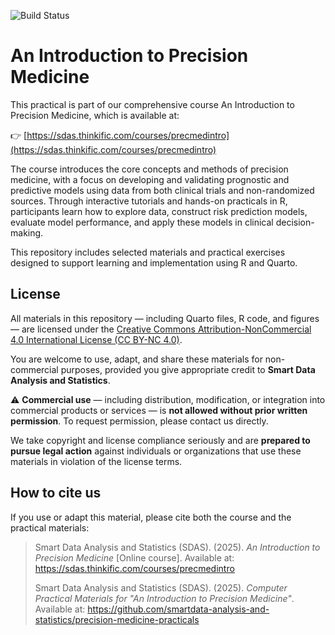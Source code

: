 ![Build Status](https://github.com/smartdata-analysis-and-statistics/precision-medicine-practicals/actions/workflows/render-quarto.yml/badge.svg)


# An Introduction to Precision Medicine

This practical is part of our comprehensive course An Introduction to Precision Medicine, which is available at:

👉 [https://sdas.thinkific.com/courses/precmedintro](https://sdas.thinkific.com/courses/precmedintro)

The course introduces the core concepts and methods of precision medicine, with a focus on developing and validating prognostic and predictive models using data from both clinical trials and non-randomized sources. Through interactive tutorials and hands-on practicals in R, participants learn how to explore data, construct risk prediction models, evaluate model performance, and apply these models in clinical decision-making.

This repository includes selected materials and practical exercises designed to support learning and implementation using R and Quarto.

## License

All materials in this repository — including Quarto files, R code, and figures — are licensed under the 
[Creative Commons Attribution-NonCommercial 4.0 International License (CC BY-NC 4.0)](https://creativecommons.org/licenses/by-nc/4.0/).

You are welcome to use, adapt, and share these materials for non-commercial purposes, provided you give appropriate credit to **Smart Data Analysis and Statistics**.

⚠️ **Commercial use** — including distribution, modification, or integration into commercial products or services — is **not allowed without prior written permission**. To request permission, please contact us directly. 

We take copyright and license compliance seriously and are **prepared to pursue legal action** against individuals or organizations that use these materials in violation of the license terms.

## How to cite us

If you use or adapt this material, please cite both the course and the practical materials:

> Smart Data Analysis and Statistics (SDAS). (2025). *An Introduction to Precision Medicine* [Online course]. Available at: https://sdas.thinkific.com/courses/precmedintro
> 
> Smart Data Analysis and Statistics (SDAS). (2025). *Computer Practical Materials for "An Introduction to Precision Medicine"*. Available at: https://github.com/smartdata-analysis-and-statistics/precision-medicine-practicals
